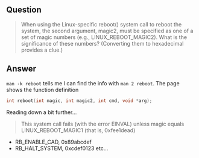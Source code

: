 ## Question
> When using the Linux-specific reboot() system call to reboot the system, the second argument, magic2, must be specified as one of a set of magic numbers (e.g., LINUX_REBOOT_MAGIC2). What is the significance of these numbers? (Converting them to hexadecimal provides a clue.)

## Answer
`man -k reboot` tells me I can find the info with `man 2 reboot`.
The page shows the function definition
```c
int reboot(int magic, int magic2, int cmd, void *arg);
```

Reading down a bit further...
> This system call fails (with the error EINVAL) unless magic equals LINUX_REBOOT_MAGIC1 (that is,  0xfee1dead)

- RB_ENABLE_CAD, 0x89abcdef
- RB_HALT_SYSTEM,  0xcdef0123
etc...
